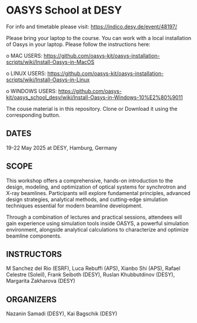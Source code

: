 OASYS School at DESY
====================

For info and timetable please visit:  https://indico.desy.de/event/48197/

Please bring your laptop to the course. You can work with a local installation of Oasys in your laptop. Please follow the instructions here: 

o MAC USERS: https://github.com/oasys-kit/oasys-installation-scripts/wiki/Install-Oasys-in-MacOS

o LINUX USERS: https://github.com/oasys-kit/oasys-installation-scripts/wiki/Install-Oasys-in-Linux

o WINDOWS USERS: https://github.com/oasys-kit/oasys_school_desy/wiki/Install-Oasys-in-Windows-10%E2%80%9011

The couse material is in this repository. Clone or Download it using the corresponding button.



DATES
-----

19-22 May 2025 at DESY, Hamburg, Germany


SCOPE
-----
This workshop offers a comprehensive, hands-on introduction to the design, modeling, and optimization of optical systems for synchrotron and X-ray beamlines. Participants will explore fundamental principles, advanced design strategies, analytical methods, and cutting-edge simulation techniques essential for modern beamline development.

Through a combination of lectures and practical sessions, attendees will gain experience using simulation tools inside OASYS, a powerful simulation environment, alongside analytical calculations to characterize and optimize beamline components.



INSTRUCTORS
-----------
M Sanchez del Rio (ESRF), Luca Rebuffi (APS), Xianbo Shi (APS), Rafael Celestre (Soleil), Frank Seiboth (DESY), Ruslan Khubbutdinov (DESY), Margarita Zakharova (DESY)


ORGANIZERS
-----------
Nazanin Samadi (DESY), Kai Bagschik (DESY)


